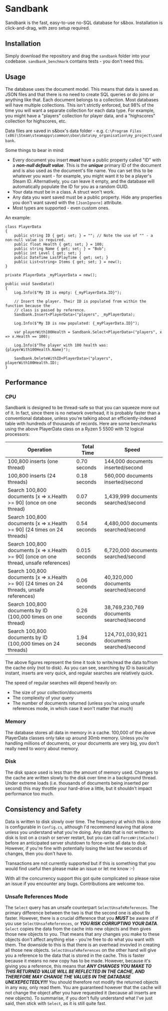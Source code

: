 # Sandbank

Sandbank is the fast, easy-to-use no-SQL database for s&amp;box. Installation is click-and-drag, with zero setup required.

## Installation

Simply download the repository and drag the `sandbank` folder into your codebase. `sandbank_benchmark` contains tests - you don't need this.

## Usage

The database uses the document model. This means that data is saved as JSON files and that there is no need to create SQL queries or do joins or anything like that. Each document belongs to a collection. Most databases will have multiple collections. This isn't strictly enforced, but 98% of the time you will want a separate collection for each data type. For example, you might have a "players" collection for player data, and a "highscores" collection for highscores, etc.

Data files are saved in s&box's data folder - e.g. `C:\Program Files (x86)\Steam\steamapps\common\sbox\data\my_organisation\my_project\sandbank`.

Some things to bear in mind:
- Every document you insert _**must**_ have a public property called "ID" with a _**non-null default value**_. This is the _**unique**_ primary ID of the document and is also used as the document's file name. You can set this to be whatever you want - for example, you might want it to be a player's Steam ID. Alternatively, you can leave it empty, and the database will automatically populate the ID for you as a random GUID.
- Your data must be in a class. A struct won't work.
- Any data you want saved must be a public property. Hide any properties you don't want saved with the `[JsonIgnore]` attribute.
- Most types are supported - even custom ones.

An example:

```
class PlayerData
{
	public string ID { get; set; } = ""; // Note the use of "" - a non-null value is required.
	public float Health { get; set; } = 100;
	public string Name { get; set; } = "Bob";
	public int Level { get; set; }
	public DateTime LastPlayTime { get; set; }
	public List<string> Items { get; set; } = new();
}
```

```
private PlayerData _myPlayerData = new();

public void SaveData()
{
	Log.Info($"My ID is empty: {_myPlayerData.ID}");

	// Insert the player. Their ID is populated from within the function because the
	// class is passed by reference.
	Sandbank.Insert<PlayerData>("players", _myPlayerData);

	Log.Info($"My ID is now populated: {_myPlayerData.ID}");

	var playerWith100Health = Sandbank.Select<PlayerData>("players", x => x.Health == 100);

	Log.Info($"The player with 100 health was: {playerWith100Health.Name}");

	Sandbank.DeleteWithID<PlayerData>("players", playerWith100Health.ID);
}
```

## Performance

### CPU

Sandbank is designed to be thread-safe so that you can squeeze more out of it. In fact, since there is no network overhead, it is probably faster than a conventional database, unless you're talking about an efficiently-indexed table with hundreds of thousands of records. Here are some benchmarks using the above PlayerData class on a Ryzen 5 5500 with 12 logical processors:

| Operation                                                                                  | Total Time    | Speed   |
|--------------------------------------------------------------------------------------------|---------------|------------------|
| 100,800 inserts (one thread)                                                               | 0.70 seconds  | 144,000 documents inserted/second |
| 100,800 inserts (24 threads)                                                               | 0.18 seconds  | 560,000 documents inserted/second |
| Search 100,800 documents [x => x.Health >= 90] (once on one thread)                        | 0.07 seconds  | 1,439,999 documents searched/second |
| Search 100,800 documents [x => x.Health >= 90] (24 times on 24 threads)                    | 0.54 seconds  | 4,480,000 documents searched/second |
| Search 100,800 documents [x => x.Health >= 90] (once on one thread, unsafe references)     | 0.015 seconds | 6,720,000 documents searched/second |
| Search 100,800 documents [x => x.Health >= 90] (24 times on 24 threads, unsafe references) | 0.06 seconds  | 40,320,000 documents searched/second |
| Search 100,800 documents by ID (100,000 times on one thread)                               | 0.26 seconds  | 38,769,230,769 documents searched/second |
| Search 100,800 documents by ID (100,000 times on 24 threads)                               | 1.94 seconds  | 124,701,030,921 documents searched/second |


The above figures represent the time it took to write/read the data to/from the cache only (not to disk). As you can see, searching by ID is basically instant, inserts are very quick, and regular searches are relatively quick.

The speed of regular searches will depend heavily on:
- The size of your collection/documents
- The complexity of your query
- The number of documents returned (unless you're using unsafe references mode, in which case it won't matter that much)

### Memory

The database stores all data in memory in a cache. 100,000 of the above PlayerData classes only take up around 30mb memory. Unless you're handling millions of documents, or your documents are very big, you don't really need to worry about memory.

### Disk

The disk space used is less than the amount of memory used. Changes to the cache are written slowly to the disk over time in a background thread. Under extreme loads (i.e. thousands of documents being inserted per second) this may throttle your hard-drive a little, but it shouldn't impact performance too much.

## Consistency and Safety

Data is written to disk slowly over time. The frequency at which this is done is configurable in `Config.cs`, although I'd recommend leaving that alone unless you understand what you're doing. Any data that is not written to disk is lost on a crash or server restart, but you can call `ForceWriteCache()` before an anticipated server shutdown to force-write all data to disk. However, if you're fine with potentially losing the last few seconds of changes, then you don't have to.

Transactions are not currently supported but if this is something that you would find useful then please make an issue or let me know :-)

With all the concurrency support this got quite complicated so please raise an issue if you encounter any bugs. Contributions are welcome too.

### Unsafe References Mode

The `Select` query has an unsafe counterpart `SelectUnsafeReferences`. The primary difference between the two is that the second one is about 9x faster. However, there is a crucial difference that you _**MUST**_ be aware of if you use `SelectUnsafeReferences`, or _**YOU RISK CORRUPTING YOUR DATA**_. `Select` copies the data from the cache into new objects and then gives those new objects to you. That means that any changes you make to these objects don't affect anything else - you're free to do what you want with them. The downside to this is that there is an overhead invovled in creating all those new objects. `SelectUnsafeReferences` on the other hand will give you a reference to the data that is stored in the cache. This is faster because it means no new copy has to be made. However, because it's giving you a reference, this means that _**ANY CHANGES YOU MAKE TO THIS RETURNED VALUE WILL BE REFLECTED IN THE CACHE, AND THEREFORE MAY CHANGE THE VALUES IN THE DATABASE UNEXEPECTEDLY!!!**_ You should therefore not modify the returned objects in any way, only read them. You are guaranteed however that the cache will not change the object after you have requested it (because all inserts are new objects). To summarise, if you don't fully understand what I've just said, then stick with `Select`, as it is still quite fast. 



